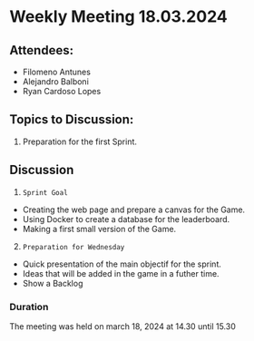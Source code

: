 # Weekly Meeting 18.03.2024

## Attendees:
- Filomeno Antunes
- Alejandro Balboni
- Ryan Cardoso Lopes

## Topics to Discussion:

1.  Preparation for the first Sprint.

## Discussion
1. `Sprint Goal`
- Creating the web page and prepare a canvas for the Game.
- Using Docker to create a database for the leaderboard.
- Making a first small version of the Game.

2. `Preparation for Wednesday`
- Quick presentation of the main objectif for the sprint.
- Ideas that will be added in the game in a futher time.
- Show a Backlog


### Duration
The meeting was held on march 18, 2024 at 14.30 until 15.30